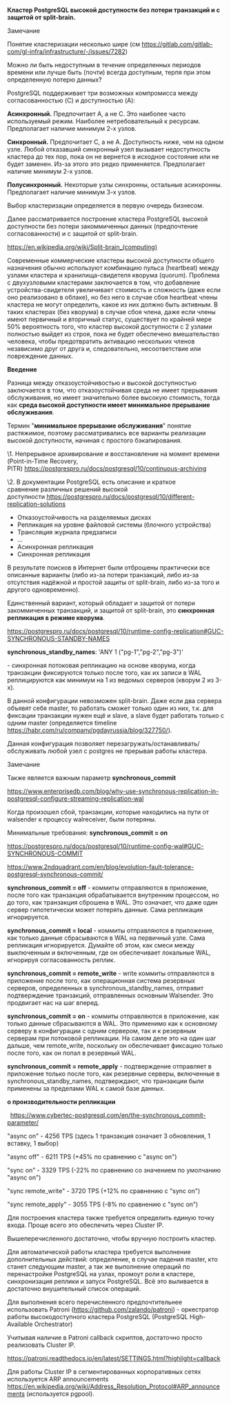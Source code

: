 **Кластер PostgreSQL высокой доступности без потери транзакций и с защитой от split-brain.**

Замечание

Понятие кластеризации несколько шире (см <https://gitlab.com/gitlab-com/gl-infra/infrastructure/-/issues/7282>)

Можно ли быть недоступным в течение определенных периодов времени или лучше быть (почти) всегда доступным, терпя при этом определенную потерю данных?

PostgreSQL поддерживает три возможных компромисса между согласованностью (C) и доступностью (A):

**Асинхронный.** Предпочитает A, а не C. Это наиболее часто используемый режим. Наиболее нетребовательный к ресурсам. Предполагает наличие минимум 2-х узлов.

**Синхронный.** Предпочитает C, а не A. Доступность ниже, чем на одном узле. Любой отказавший синхронный узел вызывает недоступность кластера до тех пор, пока он не вернется в исходное состояние или не будет заменен. Из-за этого это редко применяется. Предполагает наличие минимум 2-х узлов.

**Полусинхронный.** Некоторые узлы синхронны, остальные асинхронны. Предполагает наличие минимум 3-х узлов.

Выбор кластеризации определяется в первую очередь бизнесом.

Далее рассматривается построение кластера PostgreSQL высокой доступности без потери закоммиченных данных (предпочтение согласованности) и с защитой от split-brain.

<https://en.wikipedia.org/wiki/Split-brain_(computing)>

Современные коммерческие кластеры высокой доступности общего назначения обычно используют комбинацию пульса (heartbeat) между узлами кластера и хранилища-свидетеля кворума (quorum). Проблема с двухузловыми кластерами заключается в том, что добавление устройства-свидетеля увеличивает стоимость и сложность (даже если оно реализовано в облаке), но без него в случае сбоя heartbeat члены кластера не могут определить, какое из них должно быть активным. В таких кластерах (без кворума) в случае сбоя члена, даже если члены имеют первичный и вторичный статус, существует по крайней мере 50% вероятность того, что кластер высокой доступности с 2 узлами полностью выйдет из строя, пока не будет обеспечено вмешательство человека, чтобы предотвратить активацию нескольких членов независимо друг от друга и, следовательно, несоответствие или повреждение данных.

**Введение**

Разница между отказоустойчивостью и высокой доступностью заключается в том, что отказоустойчивая среда не имеет прерывания обслуживания, но имеет значительно более высокую стоимость, тогда как **среда высокой доступности имеет минимальное прерывание обслуживания**.

Термин "**минимальное прерывание обслуживания**" понятие растяжимое, поэтому рассматривались все варианты реализации высокой доступности, начиная с простого бэкапирования.

\1. Непрерывное архивирование и восстановление на момент времени (Point-in-Time Recovery, PITR) <https://postgrespro.ru/docs/postgresql/10/continuous-archiving>

\2. В документации PostgreSQL есть описание и краткое сравнение различных решений высокой доступности <https://postgrespro.ru/docs/postgresql/10/different-replication-solutions>

- Отказоустойчивость на разделяемых дисках
- Репликация на уровне файловой системы (блочного устройства)
- Трансляция журнала предзаписи
- …
- Асинхронная репликация
- Синхронная репликация

В результате поисков в Интернет были отброшены практически все описанные варианты (либо из-за потери транзакций, либо из-за отсутствия надёжной и простой защиты от split-brain, либо из-за того и другого одновременно).

Единственный вариант, который обладает и защитой от потери закоммиченных транзакций, и защитой от split-brain, это **синхронная репликация в режиме кворума**.

<https://postgrespro.ru/docs/postgresql/10/runtime-config-replication#GUC-SYNCHRONOUS-STANDBY-NAMES>

**synchronous\_standby\_names**: 'ANY 1 ("pg-1","pg-2","pg-3")'

\- синхронная потоковая репликацию на основе кворума, когда транзакции фиксируются только после того, как их записи в WAL реплицируются как минимум на 1 из ведомых серверов (кворум 2 из 3-х).

В данной конфигурации невозможен split-brain. Даже если два сервера объявят себя master, то работать сможет только один из них, т.к. для фиксации транзакции нужен ещё и slave, а slave будет работать только с одним master (определяется timeline <https://habr.com/ru/company/pgdayrussia/blog/327750/>).

Данная конфигурация позволяет перезагружать/останавливать/обслуживать любой узел с postgres не прерывая работы кластера.

Замечание

Также является важным параметр **synchronous\_commit**

<https://www.enterprisedb.com/blog/why-use-synchronous-replication-in-postgresql-configure-streaming-replication-wal>

Когда произошел сбой, транзакции, которые находились на пути от walsender к процессу walreceiver, были потеряны.

Минимальные требования: **synchronous\_commit = on**

<https://postgrespro.ru/docs/postgresql/10/runtime-config-wal#GUC-SYNCHRONOUS-COMMIT>

<https://www.2ndquadrant.com/en/blog/evolution-fault-tolerance-postgresql-synchronous-commit/>

**synchronous\_commit = off** - коммиты отправляются в приложение, после того как транзакция обрабатывается внутренним процессом, но до того, как транзакция сброшена в WAL. Это означает, что даже один сервер гипотетически может потерять данные. Сама репликация игнорируется.

**synchronous\_commit = local** - коммиты отправляются в приложение, как только данные сбрасываются в WAL на первичный узле. Сама репликация игнорируется. Думайте об этом, как смеси между выключенным и включенным, где он обеспечивает локальные WAL, игнорируя согласованность реплик.

**synchronous\_commit = remote\_write** - write коммиты отправляются в приложение после того, как операционная система резервных серверов, определенных в synchronous\_standby\_names, отправит подтверждение транзакций, отправленных основным Walsender. Это продвигает нас на шаг вперед.

**synchronous\_commit = on** - коммиты отправляются в приложение, как только данные сбрасываются в WAL. Это применимо как к основному серверу в конфигурации с одним сервером, так и к резервным серверам при потоковой репликации. На самом деле это на один шаг дальше, чем remote\_write, поскольку он обеспечивает фиксацию только после того, как он попал в резервный WAL.

**synchronous\_commit = remote\_apply** - подтверждение отправляет в приложение только после того, как резервные серверы, включенные в synchronous\_standby\_names, подтверждают, что транзакции были применены за пределами WAL к самой базе данных.

**о производительности репликации**

` `<https://www.cybertec-postgresql.com/en/the-synchronous_commit-parameter/>

"async on" - 4256 TPS (здесь 1 транзакция означает 3 обновления, 1 вставку, 1 выбор)

"async off" - 6211 TPS (+45% по сравнению с "async on")

"sync on" - 3329 TPS (-22% по сравнению со значением по умолчанию "async on")

"sync remote\_write" - 3720 TPS (+12% по сравнению с "sync on")

"sync remote\_apply" - 3055 TPS (-8% по сравнению с "sync on")

Для построения кластера также требуется определить единую точку входа. Проще всего это обеспечить через Cluster IP.

Вышеперечисленного достаточно, чтобы вручную построить кластер.

Для автоматической работы кластера требуется выполнение дополнительных действий: определение, в случае падения master, кто станет следующим master, а так же выполнение операций по перенастройке PostgreSQL на узлах, промоут роли в кластере, синхронизация реплики и запуск PostgreSQL. Всё это выливается в достаточно внушительный список операций.

Для выполнения всего перечисленного предпочтительнее использовать Patroni (<https://github.com/zalando/patroni>) - оркестратор работы высокодоступного кластера PostgreSQL (PostgreSQL High-Available Orchestrator)

Учитывая наличие в Patroni callback скриптов, достаточно просто реализовать Cluster IP.

<https://patroni.readthedocs.io/en/latest/SETTINGS.html?highlight=callback>

Для работы Cluster IP в сегментированных корпоративных сетях используется ARP announcements <https://en.wikipedia.org/wiki/Address_Resolution_Protocol#ARP_announcements> (используется pgpool).
